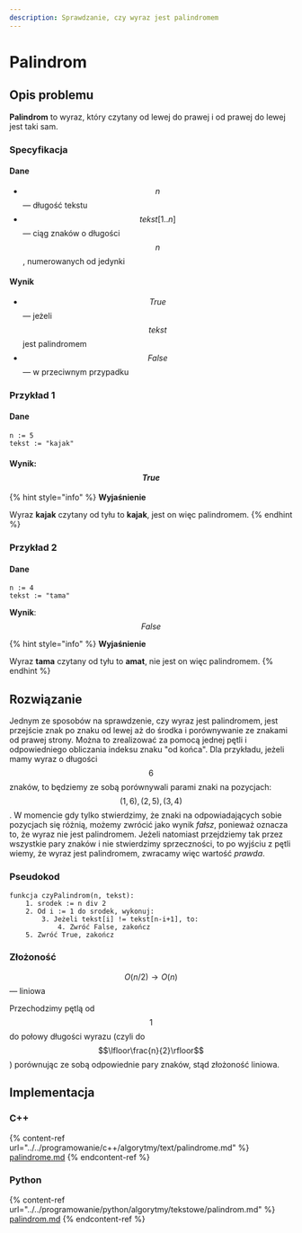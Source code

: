 ```yaml
---
description: Sprawdzanie, czy wyraz jest palindromem
---
```


# Palindrom

## Opis problemu

**Palindrom** to wyraz, który czytany od lewej do prawej i od prawej do lewej jest taki sam.

### Specyfikacja

#### Dane

* $$n$$ — długość tekstu
* $$tekst[1..n]$$ — ciąg znaków o długości $$n$$, numerowanych od jedynki

#### Wynik

* $$True$$ — jeżeli $$tekst$$ jest palindromem
* $$False$$ — w przeciwnym przypadku

### Przykład 1

#### Dane

```
n := 5
tekst := "kajak"
```

#### Wynik: $$True$$

{% hint style="info" %}
**Wyjaśnienie**

Wyraz **kajak** czytany od tyłu to **kajak**, jest on więc palindromem.
{% endhint %}

### Przykład 2

#### Dane

```
n := 4
tekst := "tama"
```

**Wynik**: $$False$$

{% hint style="info" %}
**Wyjaśnienie**

Wyraz **tama** czytany od tyłu to **amat**, nie jest on więc palindromem.
{% endhint %}

## Rozwiązanie

Jednym ze sposobów na sprawdzenie, czy wyraz jest palindromem, jest przejście znak po znaku od lewej aż do środka i porównywanie ze znakami od prawej strony. Można to zrealizować za pomocą jednej pętli i odpowiedniego obliczania indeksu znaku "od końca". Dla przykładu, jeżeli mamy wyraz o długości $$6$$ znaków, to będziemy ze sobą porównywali parami znaki na pozycjach: $$(1, 6), (2, 5), (3, 4)$$. W momencie gdy tylko stwierdzimy, że znaki na odpowiadających sobie pozycjach się różnią, możemy zwrócić jako wynik *fałsz*, ponieważ oznacza to, że wyraz nie jest palindromem. Jeżeli natomiast przejdziemy tak przez wszystkie pary znaków i nie stwierdzimy sprzeczności, to po wyjściu z pętli wiemy, że wyraz jest palindromem, zwracamy więc wartość *prawda*.

### Pseudokod

```
funkcja czyPalindrom(n, tekst):
    1. srodek := n div 2
    2. Od i := 1 do srodek, wykonuj:
        3. Jeżeli tekst[i] != tekst[n-i+1], to:
            4. Zwróć False, zakończ
    5. Zwróć True, zakończ
```

### Złożoność

$$O(n/2)\to O(n)$$ — liniowa

Przechodzimy pętlą od $$1$$ do połowy długości wyrazu (czyli do $$\lfloor\frac{n}{2}\rfloor$$) porównując ze sobą odpowiednie pary znaków, stąd złożoność liniowa.

## Implementacja

### C++

{% content-ref url="../../programowanie/c++/algorytmy/text/palindrome.md" %}
[palindrome.md](../../programowanie/c++/algorytmy/text/palindrome.md)
{% endcontent-ref %}

### Python

{% content-ref url="../../programowanie/python/algorytmy/tekstowe/palindrom.md" %}
[palindrom.md](../../programowanie/python/algorytmy/tekstowe/palindrom.md)
{% endcontent-ref %}

